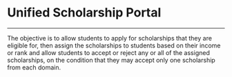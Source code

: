 # Unified Scholarship Portal
---
The objective is to allow students to apply for scholarships that they are eligible for, then assign the scholarships to students based on their income or rank and allow students to accept or reject any or all of the assigned scholarships, on the condition that they may accept only one scholarship from each domain. 
